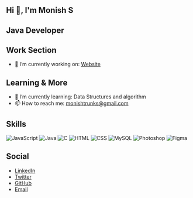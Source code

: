 # 
    
## Hi 👋, I'm Monish S
    
## Java Developer
    
## Work Section
- 🔭 I’m currently working on: [Website]()

    
## Learning & More
- 🌱 I’m currently learning: Data Structures and algorithm
- 📫 How to reach me: monishtrunks@gmail.com

    
## Skills
![JavaScript](https://img.shields.io/badge/JavaScript-informational?style=flat&logo=javascript&logoColor=white) ![Java](https://img.shields.io/badge/Java-informational?style=flat&logo=java&logoColor=white) ![C](https://img.shields.io/badge/C-informational?style=flat&logo=c&logoColor=white) ![HTML](https://img.shields.io/badge/HTML-informational?style=flat&logo=html&logoColor=white) ![CSS](https://img.shields.io/badge/CSS-informational?style=flat&logo=css&logoColor=white) ![MySQL](https://img.shields.io/badge/MySQL-informational?style=flat&logo=mysql&logoColor=white) ![Photoshop](https://img.shields.io/badge/Photoshop-informational?style=flat&logo=photoshop&logoColor=white) ![Figma](https://img.shields.io/badge/Figma-informational?style=flat&logo=figma&logoColor=white) 
    
## Social
- [LinkedIn](https://www.linkedin.com/in/monish-s-379940258?utm_source=share&utm_campaign=share_via&utm_content=profile&utm_medium=android_app)
- [Twitter]()
- [GitHub](https://github.com/Monish-25)
- [Email](monishtrunks@gmail.com)
    
